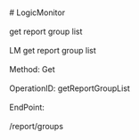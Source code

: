 <br>#     LogicMonitor</br>
<br>get report group list</br>
<br>LM get report group list</br>
<br>Method: Get</br>
<br>OperationID: getReportGroupList</br>
<br>EndPoint:</br>
<br>/report/groups</br>
